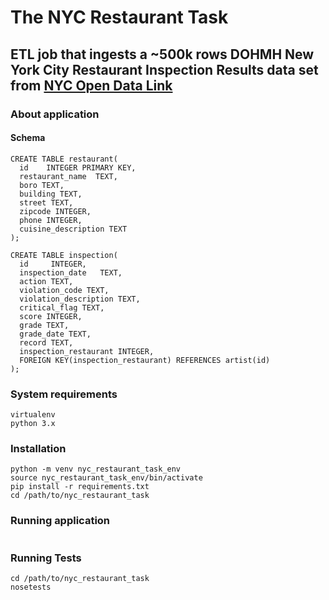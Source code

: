 # The NYC Restaurant Task
## ETL job that ingests a ~500k rows DOHMH New York City Restaurant Inspection Results data set from [NYC Open Data Link](https://nycopendata.socrata.com/api/views/xx67-kt59/rows.csv?accessType=DOWNLOAD)

### About application

#### Schema

```
CREATE TABLE restaurant(
  id    INTEGER PRIMARY KEY,
  restaurant_name  TEXT,
  boro TEXT,
  building TEXT,
  street TEXT,
  zipcode INTEGER,
  phone INTEGER,
  cuisine_description TEXT
);

CREATE TABLE inspection(
  id     INTEGER,
  inspection_date   TEXT,
  action TEXT,
  violation_code TEXT,
  violation_description TEXT,
  critical_flag TEXT,
  score INTEGER,
  grade TEXT,
  grade_date TEXT,
  record TEXT,
  inspection_restaurant INTEGER,
  FOREIGN KEY(inspection_restaurant) REFERENCES artist(id)
);
```

### System requirements
```
virtualenv
python 3.x

```
### Installation
```
python -m venv nyc_restaurant_task_env
source nyc_restaurant_task_env/bin/activate
pip install -r requirements.txt
cd /path/to/nyc_restaurant_task
```

### Running application
```

```

### Running Tests
```
cd /path/to/nyc_restaurant_task
nosetests
```
